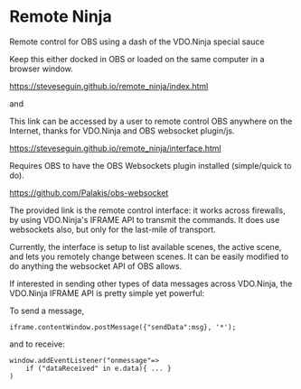 # Remote Ninja
Remote control for OBS using a dash of the VDO.Ninja special sauce

Keep this either docked in OBS or loaded on the same computer in a browser window.

https://steveseguin.github.io/remote_ninja/index.html

and 

This link can be accessed by a user to remote control OBS anywhere on the Internet, thanks for VDO.Ninja and OBS websocket plugin/js.

https://steveseguin.github.io/remote_ninja/interface.html


Requires OBS to have the OBS Websockets plugin installed (simple/quick to do).

https://github.com/Palakis/obs-websocket


The provided link is the remote control interface: it works across firewalls, by using VDO.Ninja's IFRAME API to transmit the commands.  It does use websockets also, but only for the last-mile of transport.

Currently, the interface is setup to list available scenes, the active scene, and lets you remotely change between scenes.  It can be easily modified to do anything the websocket API of OBS allows.

If interested in sending other types of data messages across VDO.Ninja, the VDO.Ninja IFRAME API is pretty simple yet powerful:

To send a message,
```
iframe.contentWindow.postMessage({"sendData":msg}, '*');
```
and to receive:
```
window.addEventListener("onmessage"=>
    if ("dataReceived" in e.data){ ... } 
)
```
